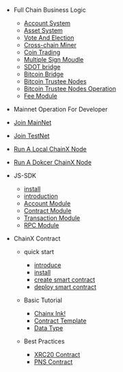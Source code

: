 - Full Chain Business Logic

  - [Account System](/zh-en/account-system.md)
  - [Asset System](/zh-en/asset-system.md)
  - [Vote And Election](/zh-en/vote.md)
  - [Cross-chain Miner](/zh-en/cross-miner.md)
  - [Coin Trading](/zh-en/crypto-exchange.md)
  - [Multiple Sign Moudle](/zh-en/sign-module.md)
  - [SDOT bridge](/zh-en/sdot-bridge.md)
  - [Bitcoin Bridge](/zh-en/bitcoin-bridge.md)
  - [Bitcoin Trustee Nodes](/zh-en/bitcoin-trustee-node.md)
  - [Bitcoin Trustee Nodes Operation ](/zh-en/bitcoin-trust-node-operation.md)
  - [Fee Module](/zh-en/poundage.md)


-  Mainnet Operation For Developer 
  - [Join MainNet](/zh-en/join-minnet.md)
  - [Join TestNet](/zh-en/join-testnet.md)
  - [Run A Local ChainX Node](/zh-en/run-a-Chainx-node.md)
  - [Run A Dokcer ChainX Node](/zh-en/run-a-Chainx-node.md)
 

- JS-SDK 
    - [install](/zh-en/js-sdk/install.md)
    - [introduction](/zh-en/js-sdk/quick-start.md)
    - [Account Module](/zh-en/js-sdk/account.md)
    - [Contract Module](/zh-en/js-sdk/contract.md)
    - [Transaction Module](/zh-en/js-sdk/transaction.md)
    - [RPC Module](/zh-en/js-sdk/rpc.md)

- ChainX Contract
  - quick start
    - [introduce](/zh-en/contract/1-introduce.md)
    - [install](/zh-en/contract/2-install.md)
    - [create smart contract](/zh-en/contract/3-write-contract.md)
    - [deploy smart contract](/zh-en/contract/4-deploy-contract.md)

  - Basic Tutorial
    - [Chainx Ink!](/zh-en/contract/basic/0-chainX-ink.md)
    - [Contract Template](/zh-en/contract/basic/1-Contract-template.md)
    - [Data Type](/zh-cn/contract/basic/2-Contract-variable.md)
    
  - Best Practices
    - [XRC20 Contract](/zh-en/contract/best-practices/xrc20.md)
    - [PNS Contract](/zh-en/contract/best-practices/pns.md)




